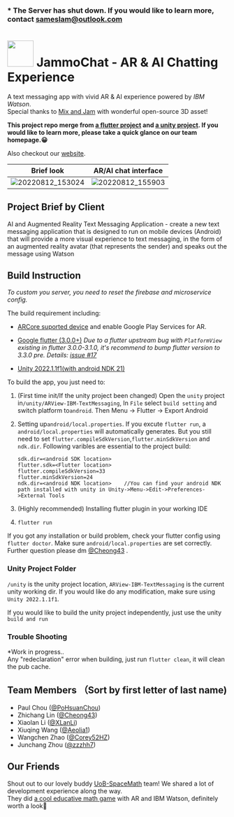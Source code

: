 ### * The Server has shut down. If you would like to learn more, contact sameslam@outlook.com

#  <img src="https://user-images.githubusercontent.com/13105267/184379189-378c004f-26e2-45a7-b5a8-0c3fe310e49c.jpg" width="60" height="60"> JammoChat - AR & AI Chatting Experience 

A text messaging app with vivid AR & AI experience powered by *IBM Watson*.  
Special thanks to [Mix and Jam](https://www.youtube.com/c/mixandjam) with wonderful open-source 3D asset!  

**This project repo merge from [a flutter project](https://github.com/UoB-IBM-TextMessaging-Team/ar_ai_textmessaging_main) and [a unity project](https://github.com/UoB-IBM-TextMessaging-Team/ar_ai_textmessaging_unity). If you would like to learn more, please take a quick glance on our team homepage.:grinning:**

Also checkout our [website](https://uob-ibm-textmessaging-team.github.io/ar_ai_textmessaging_pages/).

Brief look             |  AR/AI chat interface
:-------------------------:|:-------------------------:
![20220812_153024](https://user-images.githubusercontent.com/13105267/184378612-d688535d-3a87-4ff2-ad1b-8755ac95ba5f.gif)  |   ![20220812_155903](https://user-images.githubusercontent.com/13105267/184383193-325864c3-2864-4fc9-ba59-6b24ef1faf62.gif)


## Project Brief by Client

AI and Augmented Reality Text Messaging Application - create a new text messaging application that is designed to run on mobile devices (Android) that will provide a more visual experience to text messaging, in the form of an augmented reality avatar (that represents the sender) and speaks out the message using Watson


## Build Instruction

*To custom you server, you need to reset the firebase and microservice config.*

The build requirement including:

* [ARCore suported device](https://developers.google.com/ar/devices) and enable Google Play Services for AR.  
* [Google flutter (3.0.0+)](https://docs.flutter.dev/get-started/install)
*Due to a flutter upstream bug with `PlatformView` existing in flutter 3.0.0-3.1.0, it's recommend to bump flutter version to 3.3.0 pre. Details: [issue #17](https://github.com/UoB-IBM-TextMessaging-Team/ar_ai_textmessaging_unity/issues/17)*

* [Unity 2022.1.1f1(with android NDK 21)](https://unity3d.com/get-unity/download)

To build the app, you just need to:

1. (First time init/If the unity project been changed) Open the `unity` project in`/unity/ARView-IBM-TextMessaging`, In `File` select `build setting` and switch platform to`android`. Then Menu -> Flutter -> Export Android
2. Setting up`android/local.properties`. If you excute `flutter run`, a `android/local.properties` will automatically generates. But you still need to set `flutter.compileSdkVersion`,`flutter.minSdkVersion` and  `ndk.dir`. Following varibles are essential to the project build:  

   ```
   sdk.dir=<android SDK location>
   flutter.sdk=<Flutter location>
   flutter.compileSdkVersion=33
   flutter.minSdkVersion=24
   ndk.dir=<android NDK location>    //You can find your android NDK path installed with unity in Unity->Menu->Edit->Preferences->External Tools
   ```
   
3. (Highly recommended) Installing flutter plugin in your working IDE
4. `flutter run`    

If you got any installation or build problem, check your flutter config using `flutter doctor`. Make sure `android/local.properties` are set correctly. Further question please dm [@Cheong43](https://github.com/Cheong43) .

### Unity Project Folder

`/unity` is the unity project location, `ARView-IBM-TextMessaging` is the current unity working dir. If you would like do any modification, make sure using `Unity 2022.1.1f1`.

If you would like to build the unity project independently, just use the unity `build and run`

### Trouble Shooting

*Work in progress..    
Any "redeclaration" error when building, just run `flutter clean`, it will clean the pub cache.    

## Team Members （Sort by first letter of last name)
- Paul Chou ([@PoHsuanChou](https://github.com/PoHsuanChou))
- Zhichang Lin ([@Cheong43](https://github.com/Cheong43))
- Xiaolan Li ([@XLanLi](https://github.com/XLanLi))
- Xiuqing Wang ([@Aeolia1](https://github.com/Aeolia1))
- Wangchen Zhao ([@Corey52HZ](https://github.com/Corey52HZ))
- Junchang Zhou ([@zzzhh7](https://github.com/zzzhh7))

## Our Friends

Shout out to our lovely buddy [UoB-SpaceMath](https://github.com/UOB-SpaceMath) team! We shared a lot of development experience along the way.  
They did [a cool educative math game](https://github.com/UOB-SpaceMath/SpaceMath) with AR and IBM Watson, definitely worth a look👾

